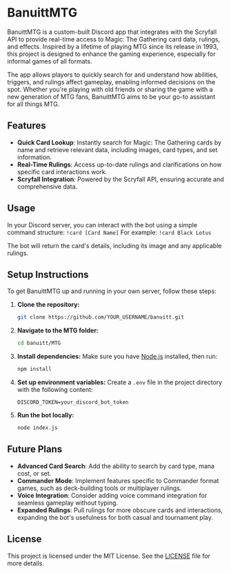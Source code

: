 # BanuittMTG
BanuittMTG is a custom-built Discord app that integrates with the Scryfall API to provide real-time access to Magic: The Gathering card data, rulings, and effects. Inspired by a lifetime of playing MTG since its release in 1993, this project is designed to enhance the gaming experience, especially for informal games of all formats.

The app allows players to quickly search for and understand how abilities, triggers, and rulings affect gameplay, enabling informed decisions on the spot. Whether you're playing with old friends or sharing the game with a new generation of MTG fans, BanuittMTG aims to be your go-to assistant for all things MTG.

## Features
- **Quick Card Lookup**: Instantly search for Magic: The Gathering cards by name and retrieve relevant data, including images, card types, and set information.
- **Real-Time Rulings**: Access up-to-date rulings and clarifications on how specific card interactions work.
- **Scryfall Integration**: Powered by the Scryfall API, ensuring accurate and comprehensive data.

## Usage
In your Discord server, you can interact with the bot using a simple command structure:
`!card [Card Name]`
For example:
`!card Black Lotus`

The bot will return the card's details, including its image and any applicable rulings.

## Setup Instructions
To get BanuittMTG up and running in your own server, follow these steps:

1. **Clone the repository:**
   ```bash
   git clone https://github.com/YOUR_USERNAME/banuitt.git

2. **Navigate to the MTG folder:**
   ```bash
   cd banuitt/MTG

3. **Install dependencies:**
   Make sure you have [Node.js](https://nodejs.org/) installed, then run:
   ```bash
   npm install

4. **Set up environment variables:**
   Create a `.env` file in the project directory with the following content:
   ```plaintext
   DISCORD_TOKEN=your_discord_bot_token

5. **Run the bot locally:**

   ```bash
   node index.js

## Future Plans
- **Advanced Card Search**: Add the ability to search by card type, mana cost, or set.
- **Commander Mode**: Implement features specific to Commander format games, such as deck-building tools or multiplayer rulings.
- **Voice Integration**: Consider adding voice command integration for seamless gameplay without typing.
- **Expanded Rulings**: Pull rulings for more obscure cards and interactions, expanding the bot's usefulness for both casual and tournament play.

## License
This project is licensed under the MIT License. See the [LICENSE](../LICENSE) file for more details.
